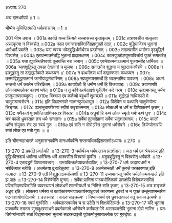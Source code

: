 अध्यायः 270

अथ दानधर्मपर्व ॥ 1 ॥

भीष्मेण युधिष्ठिरम्प्रति धर्मप्रशंसनम् ॥ 1 ॥

001	भीष्म उवाच ।
001a	कार्यते यच्च क्रियते सच्चासच्च कृताकृतम् ।
001c	तत्राश्वसीत सत्कृत्वा असत्कृत्वा न विश्वसेत् ॥
002a	काल एवान्तराशक्तिर्निग्रहानुग्रहौ ददत् ।
002c	बुद्धिमाविश्य भूतानां धर्माधर्मौ प्रवर्तते ॥
003a	यदा त्वस्य भवेद्बुद्धिर्धर्मार्थस्य प्रदर्शनात् ।
003c	तदाश्वसीत धर्मात्मा दृढबुद्धिर्न विश्वसेत् ॥
004a	एतावन्मात्रमेतद्धि भूतानां प्राज्ञलक्षणम् ।
004c	कालयुक्तोऽप्युभयविच्छेषं युक्तं समाचरेत् ॥
005a	यथा ह्युपस्थितैश्वर्याः पूजयन्ति नरा जनान् ।
005c	एवमेवात्मनाऽऽत्मानं पूजयन्तीह धार्मिकाः ॥
006a	`भावशुद्धिस्तु तपसा देवतानां च मूजया ।
006c	सनातनेन शुद्ध्या च श्रुतदानजपैरपि ।
006e	न ह्यशुद्धस्तु तां दद्याद्धर्मकाले कथञ्चन ॥'
007a	न ह्यधर्मतया धर्मं दद्यात्कालः कथञ्चन ।
007c	तस्माद्विशुद्धमात्मानं जानीयाद्धर्मचारिणम् ॥
008a	स्प्रष्टुमप्यसमर्थो हि ज्वलन्तमिव पावकम् ।
008c	अधर्मः सन्ततो धर्मं कालेन परिरक्षितम् ॥
009a	कार्यावेतौ हि धर्मोण धर्मो हि विजयावहः ।
009c	त्रयाणामपि लोकानामालोकः कारणं भवेत् ॥
010a	न तु कश्चिन्नयेत्प्राज्ञो गृहीत्वैव करे नरम् ।
010c	ऊह्यमानस्तु धर्मेण प्राप्नुयात्परमच्युतम् ।
010e	विश्वास एव कर्तव्यो बहुधर्मे शुभच्छले ॥
011a	शूद्रोऽहं नाधिकारो मे चातुराश्रम्यसेवने ।
011c	इति विज्ञानमपरे नात्मन्युपदधत्युत ॥
012a	विशेषेण च वक्ष्यामि चातुर्वर्ण्यस्य लिङ्गतः ।
012c	पञ्चभूतशरीराणां सर्वेषां सदृशात्मनाम् ॥
013a	लोकधर्मे च धर्मे च विशेषकरणं कृतम् ।
013c	यथैकत्वं पुनर्यान्ति प्राणिनस्तत्र विस्तरः ॥
014a	अध्रुवो हि कथं लोकः स्मृतो धर्मः कथं ध्रुवः ।
014c	यत्र कालो ध्रुवस्तात तत्र धर्मः सनातनः ॥
015a	सर्वेषां तुल्यदेहानां सर्वेषां सदृशात्मनाम् ।
015c	कालो धर्मेण संयुक्तः शेष एव स्वयं गुरुः ॥
016a	एवं सति न दोषोऽस्ति भूतानां धर्मसेवने ।
016c	तिर्यग्योनावपि सतां लोक एव मतो गुरुः ॥ ॥

इति श्रीमन्महाभारते अनुशासनपर्वणि दानधर्मपर्वणि सप्तत्यधिकद्विशततमोऽध्यायः ॥ 270 ॥

13-270-2 प्रवर्तते प्रवर्तयति ॥ 13-270-3 धर्मार्थस्य धर्मफलस्य प्रदर्शनात् । यदा धर्म एव श्रेयस्कर इति बुद्धिर्भवेत्तदायं धर्मात्मा धर्मचित्तः धर्मे आश्वसीत विश्वासं कुर्वीत । अदृढबुद्धिस्तु न विश्वसेत् धर्मफले ॥ 13-270-4 एतावद्धर्मे विश्वासवत्त्वम् । उभयवित्कर्तव्याकर्तव्यवित् ॥ 13-270-7 धर्मः कदाप्यधर्मो न भवेदित्याह नहीति । अधर्मतया दुःखहेतुतया ॥ 13-270-8 अधर्मसन्ततौ धर्मं कुरुते परकारणात् इति क.पाठः ॥ 13-270-9 एतौ विशुद्धताऽधर्मास्पर्शौ ॥ 13-270-11 उच्यमानस्तु धर्मेण धर्मलोकभयच्छले इति झ.पाठः ॥ 13-270-14 विशेषेणेति युग्मम् । सर्वेषां प्राणिनां पाञ्चभौतिकत्वे प्रत्यक्षेपि विशेषकरणमिदं पवित्रमिदमपवित्रमिति व्यवस्थापनं लोकधर्मे शास्त्रीयधर्मे च निमित्ते सति कृतम् ॥ 13-270-15 अत्र शङ्कते अध्रुव इति । लोकस्य धर्मस्य च कार्यकारणभावात्कार्यस्याध्रुवत्वं कारणस्य ध्रुवत्वं च न युक्तं तन्तुनाशमन्तरेण पटनाशायोगादित्यर्थः । उत्तरमाह । कालः सङ्कल्पः । निष्कामधर्म एव ध्रुवस्तत्फलं नतु सकाम इत्यर्थः ॥ 13-270-16 स्वयं गुरुरिति । धर्मबलात्स्वयमेव च स उदेति न शिक्षयेदित्यर्तः ॥ 13-270-17 यदि भूतानां प्राक्कर्मैव तत्रतत्र सुखदुःखसाधने प्रवर्तकमतो धर्मसेवने कर्मफलभोगे असमञ्जसेपि भूतानां दोषो नास्ति । यतः तिर्यग्योनावपि सतां विद्यमानानां भूतानां सदस्रत्प्रवृत्तौ पूर्वकर्मानुसाराल्लोक एव गुरुर्दृष्टः ॥
